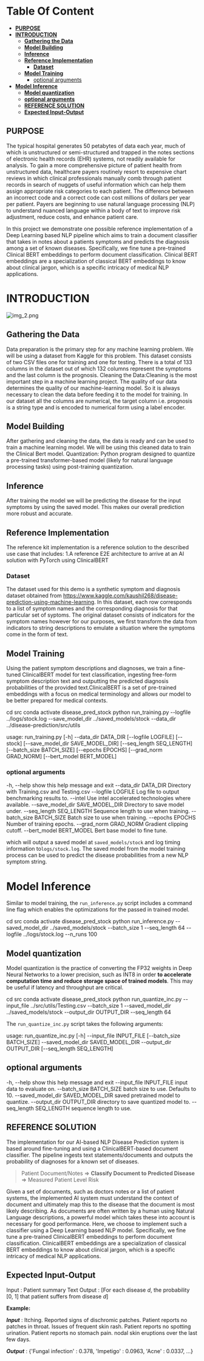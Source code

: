 # **Table Of Content**
<!-- TOC -->
  * [**PURPOSE**](#purpose)
* [**INTRODUCTION**](#introduction)
  * [**Gathering the Data**](#gathering-the-data)
  * [**Model Building**](#model-building)
  * [**Inference**](#inference)
  * [**Reference Implementation**](#reference-implementation)
    * [**Dataset**](#dataset)
  * [**Model Training**](#model-training)
    * [optional arguments](#optional-arguments)
* [**Model Inference**](#model-inference)
  * [**Model quantization**](#model-quantization)
  * [**optional arguments**](#optional-arguments-1)
  * [**REFERENCE SOLUTION**](#reference-solution)
  * [**Expected Input-Output**](#expected-input-output)
<!-- TOC -->

## **PURPOSE**
The typical hospital generates 50 petabytes of data each year, much of which is unstructured or semi-structured 
and trapped in the notes sections of electronic health records (EHR) systems, not readily available for analysis.
To gain a more comprehensive picture of patient health from unstructured data, healthcare payers routinely resort
to expensive chart reviews in which clinical professionals manually comb through patient records in search of 
nuggets of useful information which can help them assign appropriate risk categories to each patient. 
The difference between an incorrect code and a correct code can cost millions of dollars per year per patient. 
Payers are beginning to use natural language processing (NLP) to understand nuanced language within a body of 
text to improve risk adjustment, reduce costs, and enhance patient care.

In this project we demonstrate one possible reference implementation of a Deep Learning based NLP pipeline which
aims to train a document classifier that takes in notes about a patients symptoms and predicts the diagnosis 
among a set of known diseases. Specifically, we fine tune a pre-trained Clinical BERT embeddings to perform
document classification. Clinical BERT embeddings are a specialization of classical BERT embeddings to 
know about clinical jargon, which is a specific intricacy of medical NLP applications.


# **INTRODUCTION**
![img_2.png](img_2.png)
## **Gathering the Data**

Data preparation is the primary step for any machine learning problem. We will be using a dataset from Kaggle for this problem.
This dataset consists of two CSV files one for training and one for testing. There is a total of 133 columns in the dataset out of which 132 columns
represent the symptoms and the last column is the prognosis. Cleaning the Data:Cleaning is the most important step in a machine learning
project. The quality of our data determines the quality of our machine-learning model. So it is always necessary to clean the data before feeding it to the
model for training. In our dataset all the columns are numerical, the target column i.e. prognosis is a string type and is encoded to numerical form using a
label encoder.

## **Model Building**

After gathering and cleaning the data, the data is ready and can be used to train a machine learning model. We will be using this cleaned
data to train the Clinical Bert model.
Quantization: 
Python program designed to quantize a pre-trained transformer-based model (likely for natural language processing tasks) using post-training
quantization.

## **Inference**

After training the model we will be predicting the disease for the input symptoms by using the saved model. This makes our overall prediction
more robust and accurate.

## **Reference Implementation**

The reference kit implementation is a reference solution to the described use case that includes:
 1.A reference E2E architecture to arrive at an AI solution with PyTorch using ClinicalBERT

### **Dataset**

The dataset used for this demo is a synthetic symptom and diagnosis dataset obtained from https://www.kaggle.com/kaushil268/disease-prediction-using-machine-learning.
In this dataset, each row corresponds to a list of symptom names and the corresponding diagnosis for that particular set of syptoms.  The original dataset consists of 
indicators for the symptom names however for our purposes, we first transform the data from indicators to string descriptions to emulate a
situation where the symptoms come in the form of text.

## **Model Training**

Using the patient symptom descriptions and diagnoses, we train a fine-tuned ClinicalBERT model for text classification, ingesting free-form symptom description
text and outputting the predicted diagnosis probabilities of the provided text.ClinicalBERT is a set of pre-trained embeddings with a focus on medical terminology
and allows our model to be better prepared for medical contexts.

cd src
conda activate disease_pred_stock
python run_training.py --logfile ../logs/stock.log --save_model_dir ../saved_models/stock --data_dir ../disease-prediction/src/utils

usage: run_training.py [-h] --data_dir DATA_DIR [--logfile LOGFILE] [--stock] [--save_model_dir SAVE_MODEL_DIR] [--seq_length SEQ_LENGTH] [--batch_size BATCH_SIZE] [--epochs EPOCHS] [--grad_norm GRAD_NORM] [--bert_model BERT_MODEL]

### optional arguments

  -h, --help            show this help message and exit
  --data_dir DATA_DIR   Directory with Training.csv and Testing.csv
  --logfile LOGFILE     Log file to output benchmarking results to.
  --intel               Use intel accelerated technologies where available.
  --save_model_dir SAVE_MODEL_DIR
                        Directory to save model under.
  --seq_length SEQ_LENGTH
                        Sequence length to use when training.
  --batch_size BATCH_SIZE
                        Batch size to use when training.
  --epochs EPOCHS       Number of training epochs.
  --grad_norm GRAD_NORM
                        Gradient clipping cutoff.
  --bert_model BERT_MODEL
                        Bert base model to fine tune.

which will output a saved model at `saved_models/stock` and log timing information to`logs/stock.log`.
The saved model from the model training process can be used to predict the disease
probabilities from a new NLP symptom string.

# **Model Inference**

Similar to model training, the `run_inference.py` script includes a command line 
flag which enables the  optimizations for the passed in trained model.

cd src
conda activate disease_pred_stock
python run_inference.py --saved_model_dir ../saved_models/stock --batch_size 1 --seq_length 64 --logfile ../logs/stock.log --n_runs 100

## **Model quantization**

Model quantization is the practice of converting the FP32 weights in Deep Neural Networks to a lower precision, such as INT8 in order **to accelerate computation time and reduce storage space of trained models**.  This may be useful if latency and throughput are critical.

cd src
conda activate disease_pred_stock
python run_quantize_inc.py --input_file ../src/utils/Testing.csv --batch_size 1 --saved_model_dir ../saved_models/stock --output_dir OUTPUT_DIR --seq_length 64 

The `run_quantize_inc.py` script takes the following arguments:

usage: run_quantize_inc.py [-h] --input_file INPUT_FILE [--batch_size BATCH_SIZE] --saved_model_dir SAVED_MODEL_DIR --output_dir OUTPUT_DIR [--seq_length SEQ_LENGTH] 

## **optional arguments**

  -h, --help            show this help message and exit
  --input_file INPUT_FILE
                        input data to evaluate on.
  --batch_size BATCH_SIZE
                        batch size to use. Defaults to 10.
  --saved_model_dir SAVED_MODEL_DIR
                        saved pretrained model to quantize.
  --output_dir OUTPUT_DIR
                        directory to save quantized model to.
  --seq_length SEQ_LENGTH
                        sequence length to use.


## **REFERENCE SOLUTION**

The implementation for our AI-based NLP Disease Prediction system is based around
fine-tuning and using a ClinicalBERT-based document classifier.  The pipeline
ingests text statements/documents and outputs the probability of diagnoses for 
a known set of diseases.

> Patient Document/Notes => **Classify Document to Predicted Disease** => Measured Patient Level Risk

Given a set of documents, such as doctors notes or a list of patient systems, the implemented AI system must understand the context of document and ultimately map 
this to the disease that the document is most likely describing.  As documents are often written by a human using Natural Language descriptions, a powerful model which
takes these into account is necessary for good performance.  Here, we choose to implement such a classifier using a Deep Learning based NLP model.  Specifically, 
we fine tune a pre-trained ClinicalBERT embeddings to perform document classification. ClinicalBERT embeddings are a specialization of classical BERT embeddings to know about
clinical jargon, which is a specific intricacy of medical NLP applications.


## **Expected Input-Output**


Input : Patient summary Text
Output : [For each disease $d$, the probability [0, 1] that patient suffers from disease $d$]

**Example:**

**_Input_** : Itching. Reported signs of dischromic patches. Patient reports no patches in throat.
        Issues of frequent skin rash. Patient reports no spotting urination. 
        Patient reports no stomach pain. nodal skin eruptions over the last few days.	

**_Output_** : {'Fungal infection' : 0.378, 'Impetigo' : 0.0963, 'Acne' : 0.0337, ...}